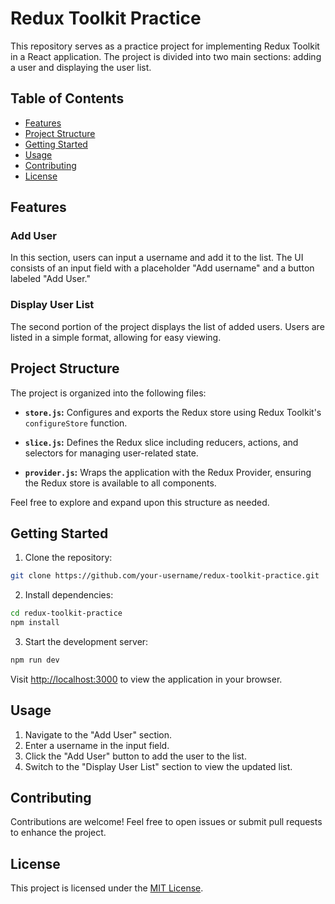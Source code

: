 # Redux Toolkit Practice

This repository serves as a practice project for implementing Redux Toolkit in a React application. The project is divided into two main sections: adding a user and displaying the user list.

## Table of Contents

- [Features](#features)
- [Project Structure](#project-structure)
- [Getting Started](#getting-started)
- [Usage](#usage)
- [Contributing](#contributing)
- [License](#license)

## Features

### Add User

In this section, users can input a username and add it to the list. The UI consists of an input field with a placeholder "Add username" and a button labeled "Add User."

### Display User List

The second portion of the project displays the list of added users. Users are listed in a simple format, allowing for easy viewing.

## Project Structure

The project is organized into the following files:

- **`store.js`:** Configures and exports the Redux store using Redux Toolkit's `configureStore` function.
  
- **`slice.js`:** Defines the Redux slice including reducers, actions, and selectors for managing user-related state.

- **`provider.js`:** Wraps the application with the Redux Provider, ensuring the Redux store is available to all components.

Feel free to explore and expand upon this structure as needed.

## Getting Started

1. Clone the repository:

```bash
git clone https://github.com/your-username/redux-toolkit-practice.git
```

2. Install dependencies:

```bash
cd redux-toolkit-practice
npm install
```

3. Start the development server:

```bash
npm run dev
```

Visit [http://localhost:3000](http://localhost:3000) to view the application in your browser.

## Usage

1. Navigate to the "Add User" section.
2. Enter a username in the input field.
3. Click the "Add User" button to add the user to the list.
4. Switch to the "Display User List" section to view the updated list.

## Contributing

Contributions are welcome! Feel free to open issues or submit pull requests to enhance the project.

## License

This project is licensed under the [MIT License](LICENSE).
